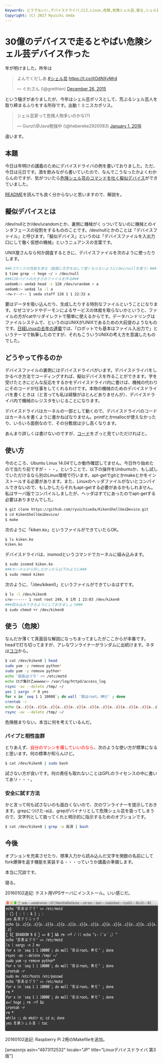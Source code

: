 ```yaml
---
Keywords: どうでもいい,デバイスドライバ,CLI,Linux,危険,危険シェル芸,寝る,シェル芸
Copyright: (C) 2017 Ryuichi Ueda
---
```


# 30億のデバイスで走るとやばい危険シェル芸デバイス作った
年が明けました。昨年は

<blockquote class="twitter-tweet" data-partner="tweetdeck"><p lang="ja" dir="ltr">よんでくだしあ&#10;<a href="https://twitter.com/hashtag/%E3%82%B7%E3%82%A7%E3%83%AB%E8%8A%B8?src=hash">#シェル芸</a>&#10;<a href="https://t.co/jtOdNXyMrd">https://t.co/jtOdNXyMrd</a></p>&mdash; ぐれさん (\@grethlen) <a href="https://twitter.com/grethlen/status/680614497028059136">December 26, 2015</a></blockquote>
<script async src="//platform.twitter.com/widgets.js" charset="utf-8"></script>

という騒ぎがありましたが、今年はシェル芸ポリスとして、荒ぶるシェル芸人を取り締まるふりをする所存です。出動！ミニスカポリス。

<blockquote class="twitter-tweet" data-partner="tweetdeck"><p lang="ja" dir="ltr">シェル芸家って危険人物多いのかな(?)</p>&mdash; Gunzi\@Java勉強中 (\@hebereke2920083) <a href="https://twitter.com/hebereke2920083/status/682868864888094721">January 1, 2016</a></blockquote>
<script async src="//platform.twitter.com/widgets.js" charset="utf-8"></script>

違います。

<h2>本題</h2>

今日は年明けの講義のためにデバイスドライバの例を書いておりました。ただ、今日は元日です。酒を飲みながら書いていたので、なんでこうなったかよくわからんのですが、気がついたら<a href="https://github.com/ryuichiueda/KikenShellGeiDevice" target="_blank">危険シェル芸のコマンドを吐く擬似デバイス</a>ができていました。

<a href="https://github.com/ryuichiueda/KikenShellGeiDevice/blob/master/README.md" target="_blank">README</a>を読んでも良く分からないと思いますので、解説を。


<h2>擬似デバイスとは</h2>

/dev/nullとか/dev/urandomとか、裏側に機械がくっついてないのに機械とのインタフェースの役割をするもののことです。/dev/nullとかのことは「デバイスファイル」と呼びます。「擬似デバイス」というのは「デバイスファイルを入出力口にして働く仮想の機械」というニュアンスの言葉です。

UNIX屋さんなら何か調査するときに、デバイスファイルを次のように使ったりします。

```bash
###コマンドの性能を測る（画面に文字を出して遅くならないように/dev/nullを使う）###
$ time grep -r hoge ~/ > /dev/null
###128バイトの大きさのファイルを作る###
uedamb:~ ueda$ head -c 128 /dev/urandom > a
uedamb:~ ueda$ ls -l a
-rw-r--r-- 1 ueda staff 128 1 1 22:32 a
```

要はデータを吸い込んだり、生成したりする特別なファイルということになります。なぜコマンドやデーモンによるサービスの体裁を取らないかというと、ファイルの方がcatやリダイレクトで簡単に使えるからです。データハンドリングはファイルシステムで、というのはUNIXがUNIXであるための大前提のようなものです。<a href="https://blog.ueda.asia/?page_id=5983" target="_blank">日経Linuxの去年の連載</a>では、「ロボットでも基本はファイル入出力で」というテーマで執筆したのですが、それもこういうUNIXの考え方を意識したものでした。


<h2>どうやって作るのか</h2>

デバイスファイルの裏側にはデバイスドライバがいます。デバイスドライバをしかるべき方法でコーディングすれば、擬似デバイスを作ることができます。字を受けたときにどんな反応をするかをデバイスドライバ内に書けば、機械の代わりにそのコードが仕事をしてくれるわけです。本物の機械のためのデバイスドライバを書くときは（と言っても私は経験がほとんどありませんが）、デバイスドライバ内で機械のレジスタをいじることになります。

デバイスドライバはカーネルの一部として動くので、デバイスドライバのコードはカーネルを書くように書かねばなりません。printfとかmallocが使えなかったり、いろいろ面倒なので、その分敷居は少し高くなります。

あんまり詳しくは書けないのですが、<a href="https://github.com/ryuichiueda/KikenShellGeiDevice/blob/master/kiken.c" target="_blank">コード</a>をざっと見ていただければと。

<h2>使い方</h2>


今のところ、Ubuntu Linux 14.04でしか動作確認してません。今日作り始めたので当たり前ですが・・・。ということで、以下の操作をUnbuntuか、もし試していただけるなら別のLinux環境で行います。apt-getでgitとかmakeとかをインストールする必要があります。また、Linuxのヘッダファイルがないとコンパイルできないので、もしかしたらそれもapt-getする必要があるかもしれません。私はサーバ版でコンパイルしましたが、ヘッダはすでにあったのでapt-getする必要はありませんでした。

```bash
$ git clone https://github.com/ryuichiueda/KikenShellGeiDevice.git
$ cd KikenShellGeiDevice/
$ make
```

次のように「kiken.ko」というファイルができていたらOK。

```bash
$ ls kiken.ko
kiken.ko
```

デバイスドライバは、insmodというコマンドでカーネルに組み込みます。

```bash
$ sudo insmod kiken.ko
###カーネルから外したかったら以下のように###
$ sudo rmmod kiken 
```

次のように、「/dev/kiken0」というファイルができているはずです。

```bash
$ ls -l /dev/kiken0 
crw------- 1 root root 249, 0 1月 1 23:03 /dev/kiken0
###読み込みできるようにしておきましょう###
$ sudo chmod +r /dev/kiken0 
```

<h2>使う（危険）</h2>

なんだか薄くて真面目な解説になっちまってましたがここからが本番です。headで打ち切ってますが、アレなワンライナーがランダムに出続けます。ネタは<a href="http://togetter.com/li/709172" target="_blank">ココ</a>から。

```bash
$ cat /dev/kiken0 | head
sudo yum -y remove python*
sudo yum -y remove python*
echo '部長はヅラ' >> /etc/motd
echo ログ集計乙wwwww>> /var/log/httpd/access_log
rsync -av --delete /tmp/ ~/
yes | xargs -P 0 yes
for x in `seq 1 1 10000`; do wall '我はroot。神だ' ; done
crontab -r
echo {a..z}{a..z}{a..z}{a..z}{a..z}{a..z}{a..z}{a..z}{a..z}{a..z}{a..z}{a..z}{a..z}
rsync -av --delete /tmp/ ~/
```

危険極まりない。本当に何を考えているんだ。

<h3>パイプと相性抜群</h3>

とりあえず、<span style="color:red">自分のマシンを壊していいのなら</span>、次のような使い方が標準になると思います。何の標準か知らんけど。

```bash
$ cat /dev/kiken0 | sudo bash
```

試さない方が良いです。何の責任も取れないことはGPLのライセンスの中に書いてあリ・・・。

<h3>安全に試す方法</h3>

かと言って何も試さないのも面白くないので、次のワンライナーを提示しておきます。grepにつけた-aは、grepがバイナリとして危険シェル芸を扱ってしまうので、文字列として扱ってくれと明示的に指示するためのオプションです。

```bash
$ cat /dev/kiken0 | grep -a 高須 | bash 
```

<h2>今後</h2>

オプションを充実させたり、標準入力から読み込んだ文字を関数の名前にしてfork爆弾を返す機能を実装する・・・っていうか講義の準備します。


本当に冗談です。


寝る。


20160102追記: テスト用VPSサーバにインストール。いい感じだ。

<a href="710b8ccdf6d8b3110b3e96980a16c24c.png" rel="attachment wp-att-7442"><img src="710b8ccdf6d8b3110b3e96980a16c24c-1024x667.png" alt="スクリーンショット 2016-01-02 10.05.42" width="660" height="430" class="aligncenter size-large wp-image-7442" /></a>


20160102追記: Raspberry Pi 2用のMakefileを追加。

[amazonjs asin="4873112532" locale="JP" title="Linuxデバイスドライバ 第3版"]
